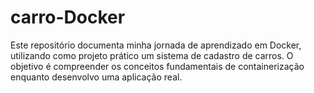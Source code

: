 # carro-Docker
Este repositório documenta minha jornada de aprendizado em Docker, utilizando como projeto prático um sistema de cadastro de carros. O objetivo é compreender os conceitos fundamentais de containerização enquanto desenvolvo uma aplicação real.
